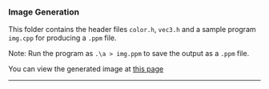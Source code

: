 ### Image Generation

This folder contains the header files `color.h`, `vec3.h` and a sample program `img.cpp` for producing a `.ppm` file.

Note: Run the program as `.\a > img.ppm` to save the output as a `.ppm` file.

You can view the generated image at [this page](https://www.cs.rhodes.edu/welshc/COMP141_F16/ppmReader.html)

<hr>
